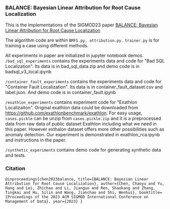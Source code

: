 ### BALANCE: Bayesian Linear Attribution for Root Cause Localization

This is the implementations of the SIGMOD23 paper [BALANCE: Bayesian Linear Attribution for Root Cause Localization](https://arxiv.org/pdf/2301.13572.pdf) 

The algorithm code are within `BMFS.py, attribution.py.`
`trainer.py` is for training a case using different methods.

All experiments in paper are initialized in jupyter notebook demos.
`/bad_sql_experiments` contains the experiments data and code for "Bad SQL Localization".
Its data is in bad_sql_data.zip and demo code is in badsql_v3_local.ipynb

`/container_fault_experiments` contains the experiments data and code for "Container Fault Localization".
Its data is in container_fault_dataset.csv and label.json. And demo code is in container_fault.ipynb

`/exathlon_experiments` contains experiment code for "Exathlon Localizaiton". Original exathlon data could be downloaded from https://github.com/exathlonbenchmark/exathlon.
For easy usage, `cases.pickle` can be unzip from `cases.pickle.zip` and it is a preprocessed data from raw data of public dataset Exathlon including what we need in this paper. However exthalon dataset offers more other possibilities such as anomaly detection.
Our experiment is demonstrated in exathlon_rca.ipynb and instructions in the paper.

`/synthetic_experiments` contains demo code for generating synthetic data and tests.

### Citation

`@inproceedings{chen2023balance,
title={BALANCE: Bayesian Linear Attribution for Root Cause Localization},
author={Chen, Chaoyu and Yu, Hang and Lei, Zhichao and Li, Jianguo and Ren, Shaokang and Zhang, Tingkai and Hu, Silin and Wang, Jianchao and Shi, Wenhui},
booktitle={Proceedings of the 2023 ACM SIGMOD International Conference on Management of Data},
year={2023}
}`

